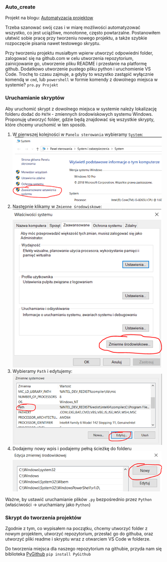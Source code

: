 ### Auto_create
Projekt na blogu: [Automatyzacja projektow](https://rl89pl.github.io/pl/posts/automatyzacja_projektow/)


Trzeba szanować swój czas i w miarę możliwości automatyzować wszystko, co jest uciążliwe, monotonne, często powtarzalne. 
Postanowiłem ułatwić sobie pracę przy tworzeniu nowego projektu, a także szybkie rozpoczęcie pisania nawet testowego skryptu.

Przy tworzeniu projektu musiałbym wpierw utworzyć odpowiedni folder, zalogować się na github.com w celu utworzenia repozytorium, zainicjowanie go, utworzenie pliku README i przesłanie na platformę github. Dodatkowo utworzenie pustego pliku python i uruchomienie VS Code.
Trochę to czasu zajmuje, a gdyby to wszystko zastąpić wyłącznie komendą w `cmd`, lub `powershell` w formie komendy z dowolnego miejsca w systemie?
`pro.py Projekt`

### Uruchamianie skryptów

Aby uruchomić skrypt z dowolnego miejsca w systemie należy lokalizację folderu dodać do `PATH` - zmiennych środowiskowych systemu Windows.
Proponuję utworzyć folder, gdzie będą znajdować się wszystkie skrypty, które chcemy uruchomić w ten sposób.

1. W pierwszej kolejności w `Panelu sterowania` wybieramy `System`:
![System](/images/1.PNG) 
2. Następnie klikamy w `Zmienne środowiskowe`:
![Zmienne środowiskowe](/images/2.PNG) 
3. Wybieramy `Path` i edytujemy:
![Lista sieci](/images/3.PNG)
4. Dodajemy nowy wpis i podajemy pełną ścieżkę do folderu 
![Lista sieci](/images/4.PNG) 

Ważne, by ustawić uruchamianie plików `.py` bezpośrednio przez `Python` (właściwości -> uruchamiany jako `Python`)

### Skrypt do tworzenia projektów

Zgodnie z tym, co wypisałem na początku, chcemy utworzyć folder z nowym projektem, utworzyć repozytorium, przesłać go do githuba, 
oraz utworzyć pliki readme i skryptu wraz z otwarciem VS Code w folderze.

Do tworzenia miejsca dla naszego repozytorium na githubie, przyda nam się biblioteka [PyGithub](https://pygithub.readthedocs.io/en/latest/index.html)
`pip install PyGithub`

